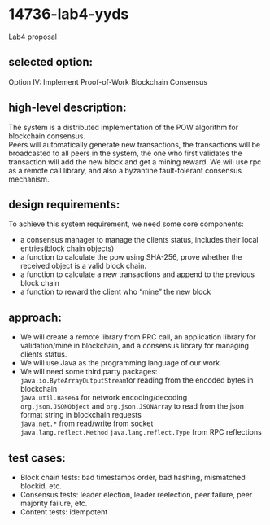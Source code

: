 # 14736-lab4-yyds
Lab4 proposal

## selected option:
Option IV: Implement Proof-of-Work Blockchain Consensus
## high-level description:
The system is a distributed implementation of the POW algorithm for blockchain consensus.  
Peers will automatically generate new transactions, the transactions will be broadcasted to all peers in the system, the one who first validates the transaction will add the new block and get a mining reward.
We will use rpc as a remote call library, and also a byzantine fault-tolerant consensus mechanism.
## design requirements:
To achieve this system requirement, we need some core components:
* a consensus manager to manage the clients status, includes their local entries(block chain objects)
* a function to calculate the pow using SHA-256, prove whether the received object is a valid block chain.
* a function to calculate a new transactions and append to the previous block chain
* a function to reward the client who “mine” the new block
## approach:
* We will create a remote library from PRC call, an application library for validation/mine in blockchain, and a consensus library for managing clients status.
* We will use Java as the programming language of our work. 
* We will need some third party packages:  
`java.io.ByteArrayOutputStream`for reading from the encoded bytes in blockchain  
`java.util.Base64` for network encoding/decoding  
`org.json.JSONObject` and `org.json.JSONArray` to read from the json format string in blockchain requests  
`java.net.*` from read/write from socket  
`java.lang.reflect.Method` `java.lang.reflect.Type` from RPC reflections  
## test cases:
* Block chain tests: bad timestamps order, bad hashing, mismatched blockid, etc.
* Consensus tests: leader election, leader reelection, peer failure, peer majority failure, etc.
* Content tests: idempotent



